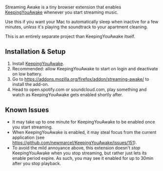 Streaming Awake is a tiny browser extension that enables
[KeepingYouAwake](https://github.com/newmarcel/KeepingYouAwake) whenever you
start streaming music.

Use this if you want your Mac to automatically sleep when inactive for a few
minutes, _unless_ it's playing the soundtrack to your apartment cleaning.

This is an entirely separate project than KeepingYouAwake itself.

## Installation & Setup

1. Install [KeepingYouAwake](https://github.com/newmarcel/KeepingYouAwake).
2. Recommended: allow KeepingYouAwake to start on login and deactivate on low battery.
3. Go to https://addons.mozilla.org/firefox/addon/streaming-awake/ to
   install the add-on.
4. Head to open.spotify.com or soundcloud.com, play something and watch as
   KeepingYouAwake gets enabled shortly after.

## Known Issues

- It may take up to one minute for KeepingYouAwake to be enabled once you start
  streaming.
- When KeepingYouAwake is enabled, it may steal focus from the current
  application (see https://github.com/newmarcel/KeepingYouAwake/issues/151).
- To avoid the  mild annoyance above, this extension doesn't _stop_
  KeepingYouAwake when you stop streaming, but rather just lets its enable
  period expire. As such, you may see it enabled for up to 30min after you stop
  playback.
